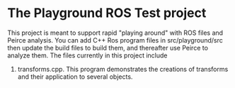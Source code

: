 # The Playground ROS Test project

This project is meant to support rapid "playing around" with ROS files and Peirce analysis. You can add C++ Ros program files in src/playground/src then update the build files to build them, and thereafter use Peirce to analyze them. The files currently in this project include

1. transforms.cpp. This program demonstrates the creations of transforms and their application to several objects.